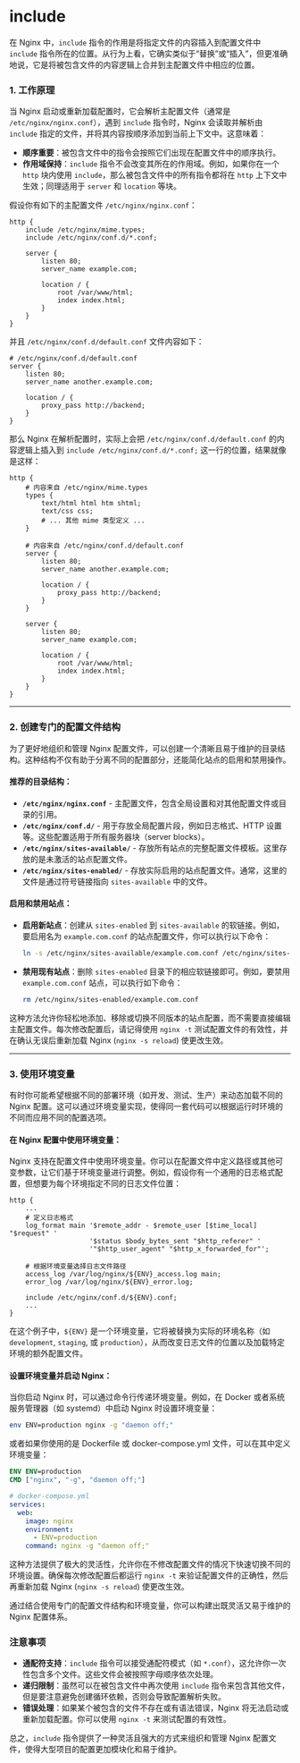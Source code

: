 # include
在 Nginx 中，`include` 指令的作用是将指定文件的内容插入到配置文件中 `include` 指令所在的位置。从行为上看，它确实类似于“替换”或“插入”，但更准确地说，它是将被包含文件的内容逻辑上合并到主配置文件中相应的位置。

### 1. 工作原理

当 Nginx 启动或重新加载配置时，它会解析主配置文件（通常是 `/etc/nginx/nginx.conf`），遇到 `include` 指令时，Nginx 会读取并解析由 `include` 指定的文件，并将其内容按顺序添加到当前上下文中。这意味着：

- **顺序重要**：被包含文件中的指令会按照它们出现在配置文件中的顺序执行。
- **作用域保持**：`include` 指令不会改变其所在的作用域。例如，如果你在一个 `http` 块内使用 `include`，那么被包含文件中的所有指令都将在 `http` 上下文中生效；同理适用于 `server` 和 `location` 等块。


假设你有如下的主配置文件 `/etc/nginx/nginx.conf`：

```nginx
http {
    include /etc/nginx/mime.types;
    include /etc/nginx/conf.d/*.conf;

    server {
        listen 80;
        server_name example.com;

        location / {
            root /var/www/html;
            index index.html;
        }
    }
}
```

并且 `/etc/nginx/conf.d/default.conf` 文件内容如下：

```nginx
# /etc/nginx/conf.d/default.conf
server {
    listen 80;
    server_name another.example.com;

    location / {
        proxy_pass http://backend;
    }
}
```

那么 Nginx 在解析配置时，实际上会把 `/etc/nginx/conf.d/default.conf` 的内容逻辑上插入到 `include /etc/nginx/conf.d/*.conf;` 这一行的位置，结果就像是这样：

```nginx
http {
    # 内容来自 /etc/nginx/mime.types
    types {
        text/html html htm shtml;
        text/css css;
        # ... 其他 mime 类型定义 ...
    }

    # 内容来自 /etc/nginx/conf.d/default.conf
    server {
        listen 80;
        server_name another.example.com;

        location / {
            proxy_pass http://backend;
        }
    }

    server {
        listen 80;
        server_name example.com;

        location / {
            root /var/www/html;
            index index.html;
        }
    }
}
```

---

### 2. 创建专门的配置文件结构

为了更好地组织和管理 Nginx 配置文件，可以创建一个清晰且易于维护的目录结构。这种结构不仅有助于分离不同的配置部分，还能简化站点的启用和禁用操作。

#### 推荐的目录结构：

- **`/etc/nginx/nginx.conf`** - 主配置文件，包含全局设置和对其他配置文件或目录的引用。
- **`/etc/nginx/conf.d/`** - 用于存放全局配置片段，例如日志格式、HTTP 设置等。这些配置适用于所有服务器块（server blocks）。
- **`/etc/nginx/sites-available/`** - 存放所有站点的完整配置文件模板。这里存放的是未激活的站点配置文件。
- **`/etc/nginx/sites-enabled/`** - 存放实际启用的站点配置文件。通常，这里的文件是通过符号链接指向 `sites-available` 中的文件。

#### 启用和禁用站点：

- **启用新站点**：创建从 `sites-enabled` 到 `sites-available` 的软链接。例如，要启用名为 `example.com.conf` 的站点配置文件，你可以执行以下命令：
  
  ```bash
  ln -s /etc/nginx/sites-available/example.com.conf /etc/nginx/sites-enabled/
  ```

- **禁用现有站点**：删除 `sites-enabled` 目录下的相应软链接即可。例如，要禁用 `example.com.conf` 站点，可以执行如下命令：
  
  ```bash
  rm /etc/nginx/sites-enabled/example.com.conf
  ```

这种方法允许你轻松地添加、移除或切换不同版本的站点配置，而不需要直接编辑主配置文件。每次修改配置后，请记得使用 `nginx -t` 测试配置文件的有效性，并在确认无误后重新加载 Nginx (`nginx -s reload`) 使更改生效。

---

### 3. 使用环境变量

有时你可能希望根据不同的部署环境（如开发、测试、生产）来动态加载不同的 Nginx 配置。这可以通过环境变量实现，使得同一套代码可以根据运行时环境的不同而应用不同的配置选项。

#### 在 Nginx 配置中使用环境变量：

Nginx 支持在配置文件中使用环境变量。你可以在配置文件中定义路径或其他可变参数，让它们基于环境变量进行调整。例如，假设你有一个通用的日志格式配置，但想要为每个环境指定不同的日志文件位置：

```nginx
http {
    ...
    # 定义日志格式
    log_format main '$remote_addr - $remote_user [$time_local] "$request" '
                    '$status $body_bytes_sent "$http_referer" '
                    '"$http_user_agent" "$http_x_forwarded_for"';

    # 根据环境变量选择日志文件路径
    access_log /var/log/nginx/${ENV}_access.log main;
    error_log /var/log/nginx/${ENV}_error.log;

    include /etc/nginx/conf.d/${ENV}.conf;
    ...
}
```

在这个例子中，`${ENV}` 是一个环境变量，它将被替换为实际的环境名称（如 `development`, `staging`, 或 `production`），从而改变日志文件的位置以及加载特定环境的额外配置文件。

#### 设置环境变量并启动 Nginx：

当你启动 Nginx 时，可以通过命令行传递环境变量。例如，在 Docker 或者系统服务管理器（如 systemd）中启动 Nginx 时设置环境变量：

```bash
env ENV=production nginx -g "daemon off;"
```

或者如果你使用的是 Dockerfile 或 docker-compose.yml 文件，可以在其中定义环境变量：

```dockerfile
ENV ENV=production
CMD ["nginx", "-g", "daemon off;"]
```

```yaml
# docker-compose.yml
services:
  web:
    image: nginx
    environment:
      - ENV=production
    command: nginx -g "daemon off;"
```

这种方法提供了极大的灵活性，允许你在不修改配置文件的情况下快速切换不同的环境设置。确保每次修改配置后都运行 `nginx -t` 来验证配置文件的正确性，然后再重新加载 Nginx (`nginx -s reload`) 使更改生效。

通过结合使用专门的配置文件结构和环境变量，你可以构建出既灵活又易于维护的 Nginx 配置体系。

### 注意事项

- **通配符支持**：`include` 指令可以接受通配符模式（如 `*.conf`），这允许你一次性包含多个文件。这些文件会被按照字母顺序依次处理。
- **递归限制**：虽然可以在被包含文件中再次使用 `include` 指令来包含其他文件，但是要注意避免创建循环依赖，否则会导致配置解析失败。
- **错误处理**：如果某个被包含的文件不存在或有语法错误，Nginx 将无法启动或重新加载配置。你可以使用 `nginx -t` 来测试配置的有效性。

总之，`include` 指令提供了一种灵活且强大的方式来组织和管理 Nginx 配置文件，使得大型项目的配置更加模块化和易于维护。